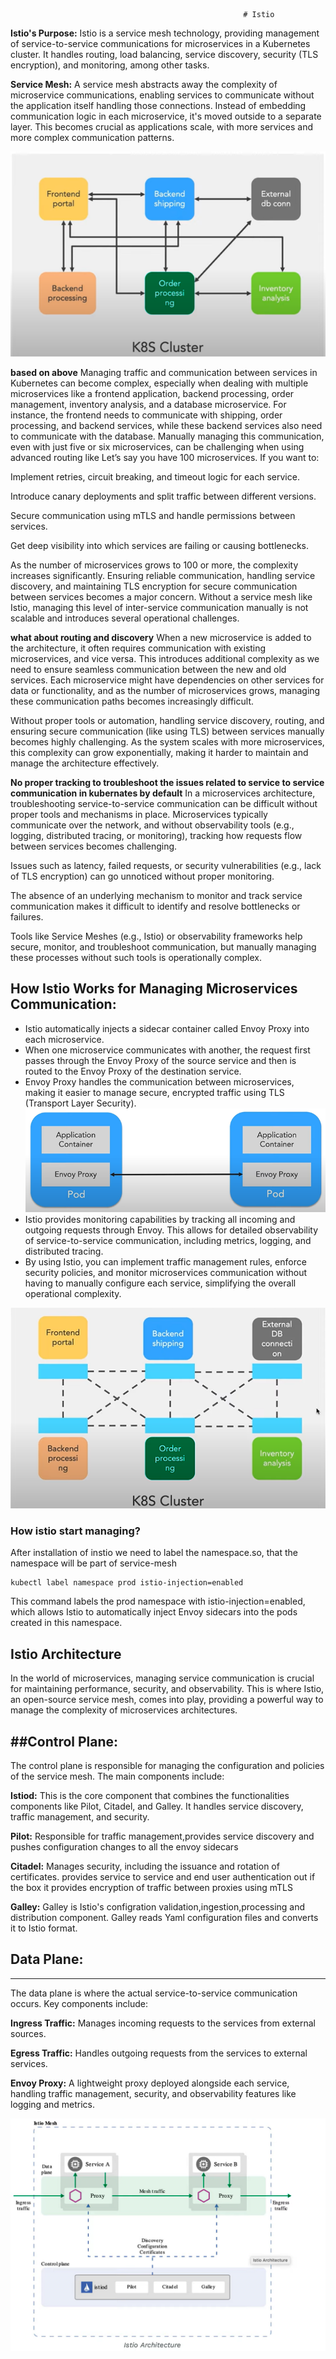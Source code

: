                                                         # Istio

**Istio's Purpose:** Istio is a service mesh technology, providing management of service-to-service communications for microservices in a Kubernetes cluster. It handles routing, load balancing, service discovery, security (TLS encryption), and monitoring, among other tasks.

**Service Mesh:** A service mesh abstracts away the complexity of microservice communications, enabling services to communicate without the application itself handling those connections. Instead of embedding communication logic in each microservice, it's moved outside to a separate layer. This becomes crucial as applications scale, with more services and more complex communication patterns.

![Screenshot](k8sarck.png)

**based on above**
Managing traffic and communication between services in Kubernetes can become complex, especially when dealing with multiple microservices like a frontend application, backend processing, order management, inventory analysis, and a database microservice. For instance, the frontend needs to communicate with shipping, order processing, and backend services, while these backend services also need to communicate with the database. Manually managing this communication, even with just five or six microservices, can be challenging when using advanced routing like Let’s say you have 100 microservices. If you want to:

Implement retries, circuit breaking, and timeout logic for each service.

Introduce canary deployments and split traffic between different versions.

Secure communication using mTLS and handle permissions between services.

Get deep visibility into which services are failing or causing bottlenecks.

As the number of microservices grows to 100 or more, the complexity increases significantly. Ensuring reliable communication, handling service discovery, and maintaining TLS encryption for secure communication between services becomes a major concern. Without a service mesh like Istio, managing this level of inter-service communication manually is not scalable and introduces several operational challenges.

**what about routing and discovery** When a new microservice is added to the architecture, it often requires communication with existing microservices, and vice versa. This introduces additional complexity as we need to ensure seamless communication between the new and old services. Each microservice might have dependencies on other services for data or functionality, and as the number of microservices grows, managing these communication paths becomes increasingly difficult.

Without proper tools or automation, handling service discovery, routing, and ensuring secure communication (like using TLS) between services manually becomes highly challenging. As the system scales with more microservices, this complexity can grow exponentially, making it harder to maintain and manage the architecture effectively.

**No proper tracking to troubleshoot the issues related to service to service communication in kubernates by default**
In a microservices architecture, troubleshooting service-to-service communication can be difficult without proper tools and mechanisms in place.
Microservices typically communicate over the network, and without observability tools (e.g., logging, distributed tracing, or monitoring), tracking how requests flow between services becomes challenging.

Issues such as latency, failed requests, or security vulnerabilities (e.g., lack of TLS encryption) can go unnoticed without proper monitoring.

The absence of an underlying mechanism to monitor and track service communication makes it difficult to identify and resolve bottlenecks or failures.

Tools like Service Meshes (e.g., Istio) or observability frameworks help secure, monitor, and troubleshoot communication, but manually managing these processes without such tools is operationally complex.

## How Istio Works for Managing Microservices Communication:

* Istio automatically injects a sidecar container called Envoy Proxy into each microservice.
* When one microservice communicates with another, the request first passes through the Envoy Proxy of the source service and then is routed to the Envoy Proxy of the destination service.
* Envoy Proxy handles the communication between microservices, making it easier to manage secure, encrypted traffic using TLS (Transport Layer Security).
![Screenshot](envoy_proxy.png)
* Istio provides monitoring capabilities by tracking all incoming and outgoing requests through Envoy. This allows for detailed observability of service-to-service communication, including metrics, logging, and distributed tracing.
* By using Istio, you can implement traffic management rules, enforce security policies, and monitor microservices communication without having to manually configure each service, simplifying the overall operational complexity.

![Screenshot](istio.png)

### How istio start managing?
After installation of instio we need to label the namespace.so, that the namespace will be part of service-mesh
```
kubectl label namespace prod istio-injection=enabled
```
This command labels the prod namespace with istio-injection=enabled, which allows Istio to automatically inject Envoy sidecars into the pods created in this namespace.

## Istio Architecture
In the world of microservices, managing service communication is crucial for maintaining performance, security, and observability. This is where Istio, an open-source service mesh, comes into play, providing a powerful way to manage the complexity of microservices architectures.

##Control Plane:
----------------
The control plane is responsible for managing the configuration and policies of the service mesh. The main components include:

**Istiod:** This is the core component that combines the functionalities components like Pilot, Citadel, and Galley. It handles service discovery, traffic management, and security.

**Pilot:** Responsible for traffic management,provides service discovery and pushes configuration changes to all the envoy sidecars

**Citadel:** Manages security, including the issuance and rotation of certificates.
provides service to service and end user authentication out if the box it provides encryption of traffic between proxies using mTLS

**Galley:** Galley is Istio's configration validation,ingestion,processing and distribution component. Galley reads Yaml configuration files and converts it to Istio format.

## Data Plane:
------------
The data plane is where the actual service-to-service communication occurs. Key components include:

**Ingress Traffic:** Manages incoming requests to the services from external sources.

**Egress Traffic:** Handles outgoing requests from the services to external services.

**Envoy Proxy:** A lightweight proxy deployed alongside each service, handling traffic management, security, and observability features like logging and metrics.

![Screenshot](istioarch.png)
